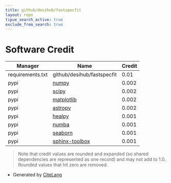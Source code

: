 ```yaml
---
title: github/desihub/fastspecfit
layout: repo
tipue_search_active: true
exclude_from_search: true
---
```

# Software Credit

|Manager|Name|Credit|
|-------|----|------|
|requirements.txt|github/desihub/fastspecfit|0.01|
|pypi|[numpy](https://www.numpy.org)|0.002|
|pypi|[scipy](https://scipy.org/)|0.002|
|pypi|[matplotlib](https://matplotlib.org)|0.002|
|pypi|[astropy](http://astropy.org)|0.002|
|pypi|[healpy](http://github.com/healpy)|0.001|
|pypi|[numba](https://numba.pydata.org)|0.001|
|pypi|[seaborn](https://seaborn.pydata.org)|0.001|
|pypi|[sphinx-toolbox](https://github.com/sphinx-toolbox/sphinx-toolbox)|0.001|


> Note that credit values are rounded and expanded (so shared dependencies are represented as one record) and may not add to 1.0. Rounded values that hit zero are removed.


- Generated by [CiteLang](https://github.com/vsoch/citelang)
